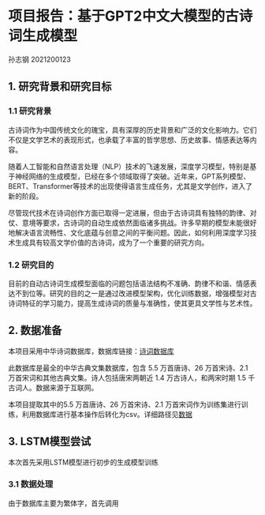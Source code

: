 # 项目报告：基于GPT2中文大模型的古诗词生成模型
孙志钢 2021200123
## 1. 研究背景和研究目标
### 1.1 研究背景
古诗词作为中国传统文化的瑰宝，具有深厚的历史背景和广泛的文化影响力。它们不仅是文学艺术的表现形式，也承载了丰富的哲学思想、历史故事、情感表达等内容。

随着人工智能和自然语言处理（NLP）技术的飞速发展，深度学习模型，特别是基于神经网络的生成模型，已经在多个领域取得了突破。近年来，GPT系列模型、BERT、Transformer等技术的出现使得语言生成任务，尤其是文学创作，进入了新的阶段。

尽管现代技术在诗词创作方面已取得一定进展，但由于古诗词具有独特的韵律、对仗、意境等要求，古诗词的自动生成依然面临诸多挑战。许多早期的模型未能很好地解决语言流畅性、文化底蕴与创意之间的平衡问题。因此，如何利用深度学习技术生成具有较高文学价值的古诗词，成为了一个重要的研究方向。

### 1.2 研究目的
目前的自动古诗词生成模型面临的问题包括语法结构不准确、韵律不和谐、情感表达不到位等。研究的目的之一是通过改进模型架构，优化训练数据，增强模型对古诗词特征的学习能力，提高生成诗词的质量与准确性，使其更具文学性与艺术性。

## 2. 数据准备
本项目采用中华诗词数据库，数据库链接：[诗词数据库](https://github.com/chinese-poetry/chinese-poetry)

此数据库是最全的中华古典文集数据库，包含 5.5 万首唐诗、26 万首宋诗、2.1 万首宋词和其他古典文集。诗人包括唐宋两朝近 1.4 万古诗人，和两宋时期 1.5 千古词人。数据来源于互联网。

本项目提取其中的5.5 万首唐诗、26 万首宋诗、2.1 万首宋词作为训练集进行训练，利用数据库进行基本操作后转化为csv。详细路径见[数据](.\src\data_path.md)

## 3. LSTM模型尝试
本次首先采用LSTM模型进行初步的生成模型训练

### 3.1 数据处理
由于数据库主要为繁体字，首先调用 



